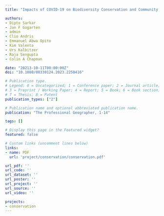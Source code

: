 ```yaml
---
title: "Impacts of COVID-19 on Biodiversity Conservation and Community Networks at Kibale National Park, Uganda"

authors:
- Dipto Sarkar 
- Jan F Gogarten 
- admin
- Clio Andris
- Emmanuel Abwa Opito 
- Kim Valenta 
- Urs Kalbitzer 
- Raja Sengupta 
- Colin A Chapman 

date: "20213-10-11T00:00:00Z"
doi: "10.1080/00330124.2023.2250416"

# Publication type.
# Legend: 0 = Uncategorized; 1 = Conference paper; 2 = Journal article;
# 3 = Preprint / Working Paper; 4 = Report; 5 = Book; 6 = Book section;
# 7 = Thesis; 8 = Patent
publication_types: ["2"]

# Publication name and optional abbreviated publication name.
publication: "The Professional Geographer, 1-14"

tags: []

# Display this page in the Featured widget?
featured: false

# Custom links (uncomment lines below)
links:
- name: PDF
  url: 'project/conservation/conservation.pdf'

url_pdf: ''
url_code: ''
url_dataset: ''
url_poster: ''
url_project: ''
url_source: ''
url_video: ''

projects:
- conservation
---
```


